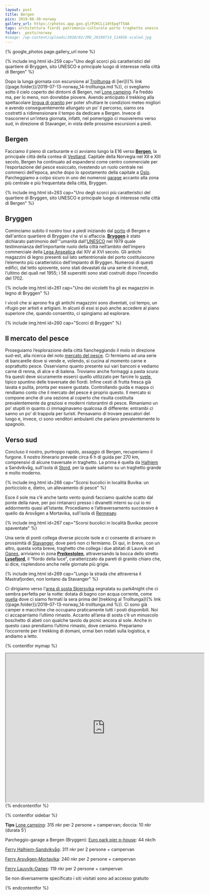 ```yaml
---
layout: post
title: Bergen
pics: 2019-06-30-norway
gallery_url: https://photos.app.goo.gl/P2KCLi1dtEpqfT54A
tags: architettura fiordi patrimonio-culturale porto traghetto unesco
folder: _posts/norway
#image: /wp-content/uploads/2020/02/IMG_20190714_114856-scaled.jpg
---
```


{% google_photos page.gallery_url none %}

{% include img.html id=259 cap="Uno degli scorci più caratteristici del quartiere di Bryggen, sito UNESCO e principale luogo di interesse nella città di Bergen" %}

Dopo la lunga giornata con escursione al [Trolltunga](https://www.visitnorway.com/places-to-go/fjord-norway/the-hardangerfjord-region/hiking-to-trolltunga/) di [ieri]({% link {{page.folder}}/2019-07-13-norway_14-trolltunga.md %}), ci svegliamo sotto il cielo coperto dei dintorni di Bergen, nel [Lone camping](https://www.lonecamping.no/). Fa freddo ma, per lo meno, non dovrebbe piovere. Avendo anticipato il trekking alla spettacolare [lingua di granito](https://www.visitnorway.com/places-to-go/fjord-norway/the-hardangerfjord-region/hiking-to-trolltunga/) per poter sfruttare le condizioni meteo migliori e avendo conseguentemente allungato un po’ il percorso, siamo ora costretti a ridimensionare il tempo da dedicare a Bergen. Invece di trascorrervi un’intera giornata, infatti, nel pomeriggio ci muoveremo verso sud, in direzione di Stavanger, in vista delle prossime escursioni a piedi.

## Bergen

Facciamo il pieno di carburante e ci avviamo lungo la E16 verso **[Bergen](https://en.visitbergen.com/)**, la principale città della contea di [Vestland](https://en.wikipedia.org/wiki/Vestland). Capitale della Norvegia nel XII e XIII secolo, Bergen ha continuato ad espandersi come centro commerciale per l’esportazione del pesce essiccato, rivestendo un ruolo centrale nei commerci dell’epoca, anche dopo lo spostamento della capitale a [Oslo](https://www.visitnorway.it/dove-andare/norvegia-orientale/oslo/). Parcheggiamo a colpo sicuro in uno dei numerosi [garage](https://www.apcoa.no/en/find-parking/bergen/radisson-blu-royal-hotell/) accanto alla zona più centrale e più frequentata della città, Bryggen.

{% include img.html id=263 cap="Uno degli scorci più caratteristici del quartiere di Bryggen, sito UNESCO e principale luogo di interesse nella città di Bergen" %}

## Bryggen

Cominciamo subito il nostro tour a piedi iniziando dal [porto](https://bergenhavn.no/en/port-of-bergen-the-most-important-maritime-hub-in-western-norway/) di Bergen e dall'antico quartiere di Bryggen che vi si affaccia. **[Bryggen](https://en.visitbergen.com/things-to-do/bryggen-in-bergen-p878553)** è stato dichiarato patrimonio dell'’'umanità dall'[UNESCO](https://whc.unesco.org/en/list/59/) nel 1979 quale testimonianza dell’importante ruolo della città nell’ambito dell’impero commerciale della [Lega Anseatica](https://en.wikipedia.org/wiki/Hanseatic_League) dal XIV al XVI secolo. Gli antichi magazzini di legno presenti sul lato settentrionale del porto costituiscono l’elemento più caratteristico dell’impianto di Bryggen. Numerosi di questi edifici, dal tetto spiovente, sono stati devastati da una serie di incendi, l’ultimo dei quali nel 1955; i 58 superstiti sono stati costruiti dopo l’incendio del 1702.

{% include img.html id=261 cap="Uno dei vicoletti fra gli ex magazzini in legno di Bryggen" %}

I vicoli che si aprono fra gli antichi magazzini sono diventati, col tempo, un rifugio per artisti e artigiani. In alcuni di essi si può anche accedere al piano superiore che, quando consentito, ci spingiamo ad esplorare.

{% include img.html id=260 cap="Scorci di Bryggen" %}

## Il mercato del pesce

Proseguiamo l’esplorazione della città fiancheggiando il molo in direzione sud-est, alla ricerca del noto [mercato del pesce](https://en.visitbergen.com/things-to-do/fish-market-in-bergen-p822253). Ci fermiamo ad una serie di bancarelle dove si vende e, volendo, si cucina al momento carne e soprattutto pesce. Osserviamo quanto presente sui vari banconi e vediamo carne di renna, di alce e di balena. Troviamo anche formaggi a pasta scura: fra questi deve sicuramente esserci quello utilizzato per farcire lo [svele](https://en.wikipedia.org/wiki/Svele), tipico spuntino delle traversate dei fiordi. Infine cesti di frutta fresca già lavata e pulita, pronta per essere gustata. Controllando guida e mappa ci rendiamo conto che il mercato del pesce è proprio questo. Il mercato si compone anche di una sezione al coperto che risulta costituita prevalentemente da graziosi e moderni ristorantini di pesce. Rimaniamo un po’ stupiti in quanto ci immaginavamo qualcosa di differente: entrambi ci sanno un po’ di trappola per turisti. Pensavamo di trovare pescatori del luogo e, invece, ci sono venditori ambulanti che parlano prevalentemente lo spagnolo.

## Verso sud

Concluso il nostro, purtroppo rapido, assaggio di Bergen, recuperiamo il furgone. Il nostro itinerario prevede circa 6 h di guida per 270 km, comprensivi di alcune traversate in traghetto. La prima è quella da [Halhjem](https://en.wikipedia.org/wiki/Halhjem) a Sandvikvåg, sull'isola di [Stord](https://en.wikipedia.org/wiki/Stord_(island)), per la quale saliamo su un traghetto grande e molto moderno.

{% include img.html id=266 cap="Scorsi bucolici in località Buvika: un porticciolo e, dietro, un allevamento di pesce" %}

Esce il sole ma c’è anche tanto vento quindi facciamo qualche scatto dal ponte della nave, per poi rintanarci presso i divanetti interni su cui io mi addormento quasi all’istante. Procediamo e l’attraversamento successivo è quello da Arsvågen a Mortavika, sull'isola di [Rennesøy](https://en.wikipedia.org/wiki/Rennes%C3%B8y_(island)).

{% include img.html id=267 cap="Scorsi bucolici in località Buvika: pecore spaventate" %}

Una serie di ponti collega diverse piccole isole e ci consente di arrivare in prossimità di [Stavanger](https://www.regionstavanger-ryfylke.com/), dove però non ci fermiamo. Di qui, in breve, con un altro, questa volta breve, traghetto che collega i due abitati di Lauvvik ed [Oanes](https://en.wikipedia.org/wiki/Oanes), arriviamo in zona **[Preikestolen](https://www.visitnorway.com/listings/preikestolen/185743/)**, attraversando la bocca dello stretto **[Lysefjord](http://www.lysefjordeninfo.no/)**, il “fiordo della luce”, caratterizzato da pareti di granito chiaro che, si dice, risplendono anche nelle giornate più grigie.

{% include img.html id=269 cap="Lungo la strada che attraversa il Mastrafjorden, non lontano da Stavanger" %}

Ci dirigiamo verso l'[area di sosta Skjersvika](https://park4night.com/lieu/35327//j%C3%B8rpeland-ryfylkevegen/norway/strand#prettyPhoto) segnalata su park4night che ci sembra perfetta per la notte: dotata di bagno con acqua corrente, come [quella](https://park4night.com/lieu/82594//riksveg-13/norway/ullensvang#prettyPhoto) dove ci siamo fermati la sera prima del [trekking al Trolltunga]({% link {{page.folder}}/2019-07-13-norway_14-trolltunga.md %}). Ci sono già camper e macchine che occupano praticamente tutti i posti disponibili. Noi ci accaparriamo l’ultimo rimasto. Accanto all’area di sosta c’è un minuscolo boschetto di abeti con qualche tavolo da picnic ancora al sole. Anche in questo caso prendiamo l’ultimo rimasto, dove ceniamo. Prepariamo l’occorrente per il trekking di domani, ormai ben rodati sulla logistica, e andiamo a letto.

{% contentfor mymap %}
<iframe src="https://www.google.com/maps/d/embed?mid=1wnqWoRxQOE_lzrnNbEhF8G6kRHexYzqp&ehbc=2E312F" width="640" height="480"></iframe>
{% endcontentfor %}

{% contentfor sidebar %}

**Tips**
[Lone camping](https://www.lonecamping.no/): 315 nkr per 2 persone + campervan; doccia: 10 nkr (durata 5′)

Parcheggio-garage a Bergen (Bryggen): [Euro park pier p-house](https://www.apcoa.no/en/find-parking/bergen/radisson-blu-royal-hotell/): 44 nkr/h

[Ferry Halhjem-Sandvikvåg](https://www.lifeinnorway.net/sandvikvag-halhjem-ferry/): 311 nkr per 2 persone + campervan

[Ferry Arsvågen-Mortavika](https://www.fjord1.no/Ruteoversikt/Rogaland/Mortavika-Arsvaagen): 240 nkr per 2 persone + campervan

[Ferry Lauvvik-Oanes](https://www.visitnorway.it/listings/ferry-lauvvik-oanes/12507/): 119 nkr per 2 persone + campervan

Se non diversamente specificato i siti visitati sono ad accesso gratuito

{% endcontentfor %}